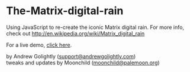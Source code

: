 The-Matrix-digital-rain
=======================

Using JavaScript to re-create the iconic Matrix digital rain.
For more info, check out http://en.wikipedia.org/wiki/Matrix_digital_rain

For a live demo, [click here](http://rm-eu.palemoon.org/).

by Andrew Golightly (support@andrewgolightly.com)  
tweaks and updates by Moonchild (moonchild@palemoon.org)
